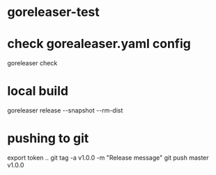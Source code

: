 # goreleaser-test

# check gorealeaser.yaml config
goreleaser check

# local build
goreleaser release --snapshot --rm-dist

# pushing to git
export token ..
git tag -a v1.0.0 -m "Release message"
git push master v1.0.0

